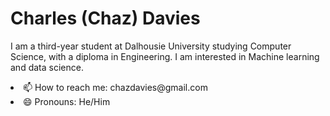 

<!--
**chazrdavies/chazrdavies** is a ✨ _special_ ✨ repository because its `README.md` (this file) appears on your GitHub profile.

Here are some ideas to get you started:
-->


 <h1>Charles (Chaz) Davies</h1>

 <p>I am a third-year student at Dalhousie University studying Computer Science, with a diploma in Engineering. I am interested in Machine learning and data science.</p>


<li>📫 How to reach me: chazdavies@gmail.com</li>
<li>😄 Pronouns: He/Him</li>

